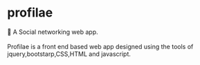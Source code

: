 # profilae
🌟 A Social networking web app. <br> <br>
Profilae is a front end based web app designed using the tools of jquery,bootstarp,CSS,HTML and javascript. <br> <br>
